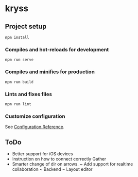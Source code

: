 # kryss

## Project setup
```
npm install
```

### Compiles and hot-reloads for development
```
npm run serve
```

### Compiles and minifies for production
```
npm run build
```

### Lints and fixes files
```
npm run lint
```

### Customize configuration
See [Configuration Reference](https://cli.vuejs.org/config/).


## ToDo
- Better support for iOS devices
- Instruction on how to connect correctly Gather
- Smarter change of dir on arrows.
~ Add support for realtime collaboration
  ~ Backend
~ Layout editor
